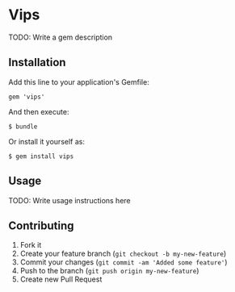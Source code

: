 # Vips

TODO: Write a gem description

## Installation

Add this line to your application's Gemfile:

    gem 'vips'

And then execute:

    $ bundle

Or install it yourself as:

    $ gem install vips

## Usage

TODO: Write usage instructions here

## Contributing

1. Fork it
2. Create your feature branch (`git checkout -b my-new-feature`)
3. Commit your changes (`git commit -am 'Added some feature'`)
4. Push to the branch (`git push origin my-new-feature`)
5. Create new Pull Request
